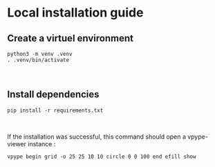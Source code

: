 # Local installation guide

## Create a virtuel environment

```
python3 -m venv .venv
. .venv/bin/activate
```
<br />

## Install dependencies

```
pip install -r requirements.txt
```

<br />

If the installation was successful, this command should open a vpype-viewer instance :
```
vpype begin grid -o 25 25 10 10 circle 0 0 100 end efill show
```